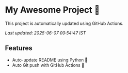 # My Awesome Project 🚀

This project is automatically updated using GitHub Actions.

_Last updated: 2025-06-07 00:54:47 IST_

## Features
- Auto-update README using Python 🐍
- Auto Git push with GitHub Actions 🤖
